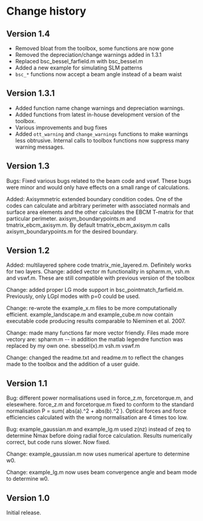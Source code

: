 Change history
==============

Version 1.4
-----------

* Removed bloat from the toolbox, some functions are now gone
* Removed the depreciation/change warnings added in 1.3.1
* Replaced bsc_bessel_farfield.m with bsc_bessel.m
* Added a new example for simulating SLM patterns
* `bsc_*` functions now accept a beam angle instead of a beam waist

Version 1.3.1
-------------

* Added function name change warnings and depreciation warnings.
* Added functions from latest in-house development version of the toolbox.
* Various improvements and bug fixes
* Added `ott_warning` and `change_warnings` functions to make warnings
    less obtrusive.  Internal calls to toolbox functions now suppress
    many warning messages.

Version 1.3
-----------

Bugs: Fixed various bugs related to the beam code and vswf. These bugs were minor and 
would only have effects on a small range of calculations.

Added: Axisymmetric extended boundary condition codes. One of the codes can calculate 
and arbitrary perimeter with associated normals and surface area elements and the other
calculates the EBCM T-matrix for that particular perimeter. axisym_boundarypoints.m and
tmatrix_ebcm_axisym.m. By default tmatrix_ebcm_axisym.m calls axisym_boundarypoints.m 
for the desired boundary.

Version 1.2
-----------

Added: multilayered sphere code tmatrix_mie_layered.m. Definitely works for two layers.
Change: added vector m functionality in spharm.m, vsh.m and vswf.m. These are still 
compatible with previous version of the toolbox

Change: added proper LG mode support in
bsc_pointmatch_farfield.m. Previously, only LGpl modes
with p=0 could be used.

Change: re-wrote the example_x.m files to be more computationally
efficient. example_landscape.m and example_cube.m now contain
executable code producing results comparable to Nieminen et al.
2007.

Change: made many functions far more vector friendly. Files made more vectory are:
spharm.m -- in addition the matlab legendre function was replaced by my own one.
sbessel(x).m
vsh.m
vswf.m

Change: changed the readme.txt and readme.m to reflect the changes made to the toolbox
and the addition of a user guide.


Version 1.1
-----------

Bug: different power normalisations used in force_z.m,
forcetorque.m, and elesewhere. force_z.m and forcetorque.m
fixed to conform to the standard normalisation
P = sum( abs(a).^2 + abs(b).^2 ). Optical forces and force
efficiencies calculated with the wrong normalisation are
4 times too low.

Bug: example_gaussian.m and example_lg.m used z(nz) instead
of zeq to determine Nmax before doing radial force calculation.
Results numerically correct, but code runs slower. Now fixed.

Change: example_gaussian.m now uses numerical aperture to
determine w0.

Change: example_lg.m now uses beam convergence angle and beam
mode to determine w0.

Version 1.0
-----------
Initial release.


